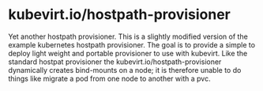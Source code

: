 # kubevirt.io/hostpath-provisioner

Yet another hostpath provisioner.  This is a slightly modified version of the example kubernetes hostpath provisioner.  The goal is to provide a simple to deploy light weight and portable provisioner to use with kubevirt.  Like the standard hostpat provisioner the kubevirt.io/hostpath-provisioner dynamically creates bind-mounts on a node; it is therefore unable to do things like migrate a pod from one node to another with a pvc.

